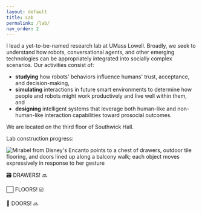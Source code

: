 ```yaml
---
layout: default
title: Lab
permalink: /lab/
nav_order: 2
---
```


I lead a yet-to-be-named research lab at UMass Lowell. Broadly, we seek to understand how robots, conversational agents, and other emerging technologies can be appropriately integrated into socially complex scenarios. Our activities consist of:

- **studying** how robots' behaviors influence humans' trust, acceptance, and decision-making,
- **simulating** interactions in future smart environments to determine how people and robots might work productively and live well within them, and
- **designing** intelligent systems that leverage both human-like and non-human-like interaction capabilities toward prosocial outcomes.

We are located on the third floor of Southwick Hall.

Lab construction progress:

![Mirabel from Disney's Encanto points to a chest of drawers, outdoor tile flooring, and doors lined up along a balcony walk; each object moves expressively in response to her gesture](https://i.makeagif.com/media/10-03-2022/XyTZ8H.gif)

🗃️ DRAWERS! 🔜

⬜️ FLOORS! ☑️

🚪 DOORS! 🔜
